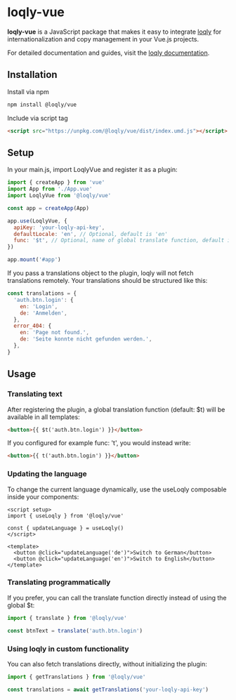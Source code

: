 # loqly-vue

**loqly-vue** is a JavaScript package that makes it easy to integrate [loqly](https://loqly.dev) for internationalization and copy management in your Vue.js projects.

For detailed documentation and guides, visit the [loqly documentation](https://loqly.dev/documentation).

## Installation

Install via npm

```bash
npm install @loqly/vue
```

Include via script tag

```html
<script src="https://unpkg.com/@loqly/vue/dist/index.umd.js"></script>
```

## Setup

In your main.js, import LoqlyVue and register it as a plugin:

```js
import { createApp } from 'vue'
import App from './App.vue'
import LoqlyVue from '@loqly/vue'

const app = createApp(App)

app.use(LoqlyVue, {
  apiKey: 'your-loqly-api-key',
  defaultLocale: 'en', // Optional, default is 'en'
  func: '$t', // Optional, name of global translate function, default is '$t'
})

app.mount('#app')
```

If you pass a translations object to the plugin, loqly will not fetch translations remotely. Your translations should be structured like this:

```js
const translations = {
  'auth.btn.login': {
    en: 'Login',
    de: 'Anmelden',
  },
  error_404: {
    en: 'Page not found.',
    de: 'Seite konnte nicht gefunden werden.',
  },
}
```

## Usage

### Translating text

After registering the plugin, a global translation function (default: $t) will be available in all templates:

```html
<button>{{ $t('auth.btn.login') }}</button>
```

If you configured for example func: 't', you would instead write:

```html
<button>{{ t('auth.btn.login') }}</button>
```

### Updating the language

To change the current language dynamically, use the useLoqly composable inside your components:

```vue
<script setup>
import { useLoqly } from '@loqly/vue'

const { updateLanguage } = useLoqly()
</script>

<template>
  <button @click="updateLanguage('de')">Switch to German</button>
  <button @click="updateLanguage('en')">Switch to English</button>
</template>
```

### Translating programmatically

If you prefer, you can call the translate function directly instead of using the global $t:

```js
import { translate } from '@loqly/vue'

const btnText = translate('auth.btn.login')
```

### Using loqly in custom functionality

You can also fetch translations directly, without initializing the plugin:

```js
import { getTranslations } from '@loqly/vue'

const translations = await getTranslations('your-loqly-api-key')
```
